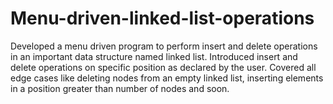 # Menu-driven-linked-list-operations
Developed a menu driven program to perform insert and delete operations in an important data structure named linked list. Introduced insert and delete operations on specific position as declared by the user. Covered all edge cases like deleting nodes from an empty linked list, inserting elements in a position greater than number of nodes and soon.
